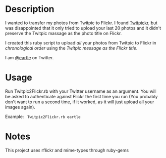# Description
I wanted to transfer my photos from Twitpic to Flickr.  I found [Twitpickr](http://twitpickr.wijndaele.com/), but was disappointed that it only tried to upload your last 20 photos and it didn't preserve the Twitpic massage as the photo title on Flickr.

I created this ruby script to upload *all* your photos from Twitpic to Flickr in *chronological order* using the *Twitpic message as the Flickr title*.

I am [@eartle](http://twitter.com/#!/eartle) on Twitter.

# Usage
Run Twitpic2Flickr.rb with your Twitter username as an argument.  You will be asked to authenticate against Flickr the first time you run (You probably don't want to run a second time, if it worked, as it will just upload all your images again). 

Example:
<code>
Twitpic2Flickr.rb eartle
</code>

# Notes
This project uses rflickr and mime-types through ruby-gems

